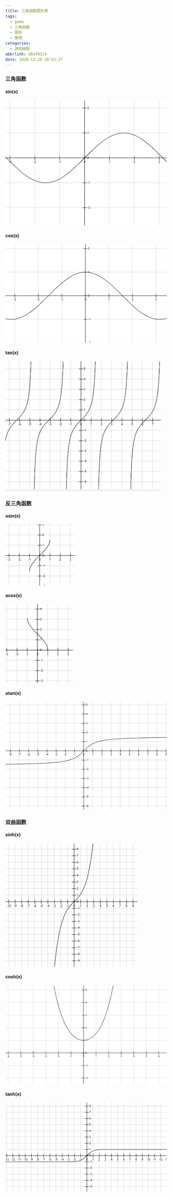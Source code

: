 ```yaml
---
title: 三角函数图形表
tags:
  - game
  - 三角函数
  - 图形
  - 象限
categories:
  - 游戏编程
abbrlink: d6ef9114
date: 2020-12-28 20:53:27
---
```


### 三角函数
#### sin(x)

![](/images/三角函数图形表/pic01.png)

#### cos(x)

![](/images/三角函数图形表/pic02.png)

#### tan(x)

![](/images/三角函数图形表/pic03.png)

### 反三角函数

#### asin(x)

![](/images/三角函数图形表/pic04.png)

#### acos(x)

![](/images/三角函数图形表/pic05.png)

#### atan(x)

![](/images/三角函数图形表/pic06.png)

### 双曲函数

#### sinh(x)

![](/images/三角函数图形表/pic07.png)

#### cosh(x)

![](/images/三角函数图形表/pic08.png)

#### tanh(x)

![](/images/三角函数图形表/pic09.png)